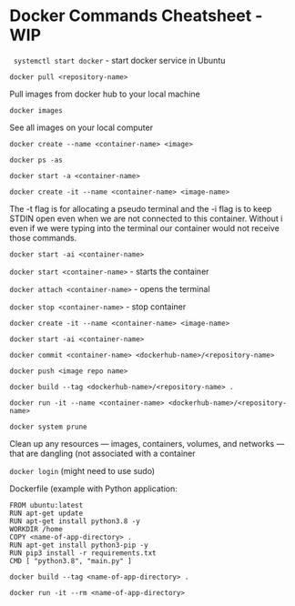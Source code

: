 # Docker Commands Cheatsheet - WIP

``` systemctl start docker``` - start docker service in Ubuntu

`docker pull <repository-name>`

Pull images from docker hub to your local machine

```docker images```

See all images on your local computer

```docker create --name <container-name> <image>```

```docker ps -as```

```docker start -a <container-name>```

```docker create -it --name <container-name> <image-name>```

The -t flag is for allocating a pseudo terminal and the -i flag is to keep STDIN open even when we are not connected to this container. Without i even if we were typing into the terminal our container would not receive those commands.

```docker start -ai <container-name>```

```docker start <container-name>``` - starts the container

```docker attach <container-name>``` - opens the terminal

```docker stop <container-name>``` - stop container

```docker create -it --name <container-name> <image-name>```

```docker start -ai <container-name>```

```docker commit <container-name> <dockerhub-name>/<repository-name>```

```docker push <image repo name>```

```docker build --tag <dockerhub-name>/<repository-name> .```

```docker run -it --name <container-name> <dockerhub-name>/<repository-name>```

```docker system prune```

Clean up any resources — images, containers, volumes, and networks — that are dangling (not associated with a container

```docker login``` (might need to use sudo)

Dockerfile (example with Python application:

```
FROM ubuntu:latest
RUN apt-get update
RUN apt-get install python3.8 -y
WORKDIR /home
COPY <name-of-app-directory> .
RUN apt-get install python3-pip -y
RUN pip3 install -r requirements.txt
CMD [ "python3.8", "main.py" ]
```

```docker build --tag <name-of-app-directory> .```

```docker run -it --rm <name-of-app-directory>```
